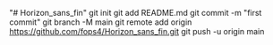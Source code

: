"# Horizon_sans_fin"  git init git add README.md git commit -m "first commit" git branch -M main git remote add origin https://github.com/fops4/Horizon_sans_fin.git git push -u origin main
